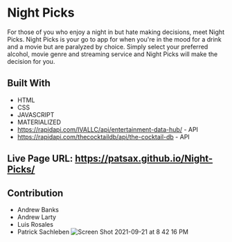 # Night Picks
For those of you who enjoy a night in but hate making decisions, meet Night Picks. Night Picks is your go to app for when you're in the mood for a drink and a movie but are paralyzed by choice. Simply select your preferred alcohol, movie genre and streaming service and Night Picks will make the decision for you. 
## Built With 
* HTML 
* CSS 
* JAVASCRIPT 
* MATERIALIZED
* https://rapidapi.com/IVALLC/api/entertainment-data-hub/ - API
* https://rapidapi.com/thecocktaildb/api/the-cocktail-db - API
## Live Page URL: https://patsax.github.io/Night-Picks/ 
## Contribution
* Andrew Banks
* Andrew Larty
* Luis Rosales
* Patrick Sachleben
![Screen Shot 2021-09-21 at 8 42 16 PM](https://user-images.githubusercontent.com/82245627/134266666-dcfcea7a-28eb-4ae5-b9f9-003ee5016c04.png)
